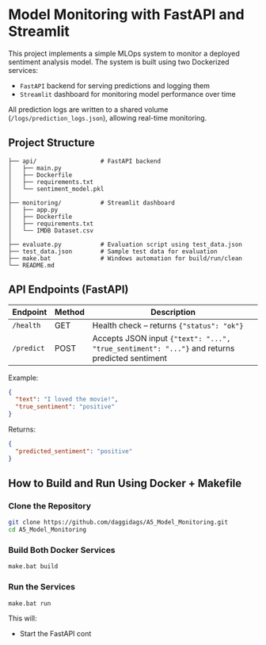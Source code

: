 # Model Monitoring with FastAPI and Streamlit

This project implements a simple MLOps system to monitor a deployed sentiment analysis model. The system is built using two Dockerized services:

- `FastAPI` backend for serving predictions and logging them
- `Streamlit` dashboard for monitoring model performance over time

All prediction logs are written to a shared volume (`/logs/prediction_logs.json`), allowing real-time monitoring.

## Project Structure

```
├── api/                  # FastAPI backend
│   ├── main.py
│   ├── Dockerfile
│   ├── requirements.txt
│   └── sentiment_model.pkl
│
├── monitoring/           # Streamlit dashboard
│   ├── app.py
│   ├── Dockerfile
│   ├── requirements.txt
│   └── IMDB Dataset.csv
│
├── evaluate.py           # Evaluation script using test_data.json
├── test_data.json        # Sample test data for evaluation
├── make.bat              # Windows automation for build/run/clean
└── README.md
```

## API Endpoints (FastAPI)

| Endpoint    | Method | Description |
|-------------|--------|-------------|
| `/health`   | GET    | Health check – returns `{"status": "ok"}` |
| `/predict`  | POST   | Accepts JSON input `{"text": "...", "true_sentiment": "..."}` and returns predicted sentiment |

Example:
```json
{
  "text": "I loved the movie!",
  "true_sentiment": "positive"
}
```

Returns:
```json
{
  "predicted_sentiment": "positive"
}
```

## How to Build and Run Using Docker + Makefile

### Clone the Repository

```bash
git clone https://github.com/daggidags/A5_Model_Monitoring.git
cd A5_Model_Monitoring
```

### Build Both Docker Services

```bash
make.bat build
```

### Run the Services

```bash
make.bat run
```

This will:
- Start the FastAPI cont
